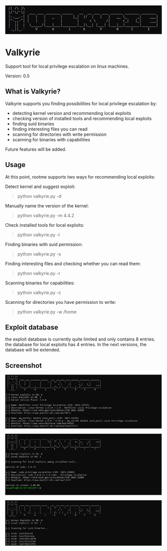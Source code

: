 ![logo](https://github.com/pbkangafoo/valkyrie/blob/main/pics/logo_valk.JPG "valkyrie logo")

# Valkyrie
Support tool for local privilege escalation on linux machines.

Version: 0.5

## What is Valkyrie?

Valkyrie supports you finding possibilities for local privilege escalation by:
- detecting kernel version and recommending local exploits
- checking version of installed tools and recommending local exploits
- finding suid binaries
- finding interesting files you can read
- scanning for directories with write permission
- scanning for binaries with capabilities

Future features will be added.

## Usage

At this point, rootme supports two ways for recommending local exploits:

Detect kernel and suggest exploit:

> python valkyrie.py -d

Manually name the version of the kernel:

> python valkyrie.py -m 4.4.2

Check installed tools for local exploits:

> python valkyrie.py -l

Finding binaries with suid permission:

> python valkyrie.py -s

Finding interesting files and checking whether you can read them:

> python valkyrie.py -r

Scanning binaries for capabilities:

> python valkyrie.py -c

Scanning for directories you have permission to write:

> python valkyrie.py -w /home

## Exploit database

the exploit database is currently quite limited and only contains 8 entries. the database for local exploits has 4 entries.
In the next versions, the database will be extended.

## Screenshot

![Screenshot](https://github.com/pbkangafoo/valkyrie/blob/main/pics/screenshot_valk.JPG "valkyrie screenshot")

![Screenshot](https://github.com/pbkangafoo/valkyrie/blob/main/pics/screenshot_valk2.JPG "valkyrie screenshot")

![Screenshot](https://github.com/pbkangafoo/valkyrie/blob/main/pics/screenshot_valk3.JPG "valkyrie screenshot")
